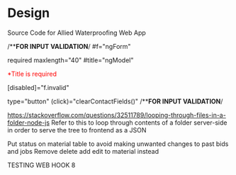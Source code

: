 # Design
Source Code for Allied Waterproofing Web App

/**********************FOR INPUT VALIDATION********************/
#f="ngForm"

required maxlength="40" #title="ngModel"

<div *ngIf="title.invalid" style="color:#ff0000">
              <div *ngIf="title.errors.required">
                *Title is required
              </div>
            </div>

[disabled]="f.invalid"

type="button" (click)="clearContactFields()"
/**********************FOR INPUT VALIDATION********************/


https://stackoverflow.com/questions/32511789/looping-through-files-in-a-folder-node-js
Refer to this to loop through contents of a folder server-side in order to serve the tree to frontend as a JSON

Put status on material table to avoid making unwanted changes to past bids and jobs
Remove delete add edit to material instead

TESTING WEB HOOK 8